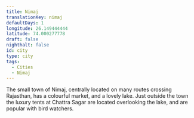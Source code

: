 ```yaml
---
title: Nimaj
translationKey: nimaj
defaultDays: 1
longitude: 26.149444444
latitude: 74.000277778
draft: false
nighthalt: false
id: city
type: city
tags:
  - Cities
  - Nimaj
---
```

The small town of Nimaj, centrally located on many routes crossing Rajasthan, has a colourful market, and a lovely lake. Just outside the town the luxury tents at Chattra Sagar are located overlooking the lake, and are popular with bird watchers. 